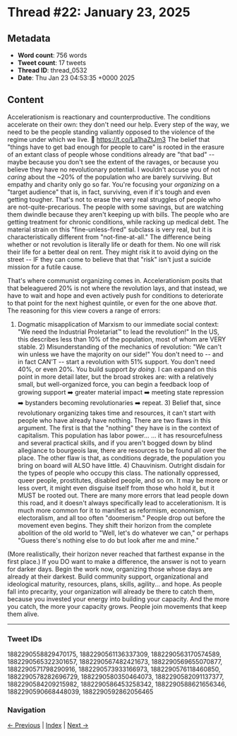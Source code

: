 # Thread #22: January 23, 2025

## Metadata
- **Word count**: 756 words
- **Tweet count**: 17 tweets
- **Thread ID**: thread_0532
- **Date**: Thu Jan 23 04:53:35 +0000 2025

## Content

Accelerationism is reactionary and counterproductive. The conditions accelerate on their own: they don't need our help. Every step of the way, we need to be the people standing valiantly opposed to the violence of the regime under which we live. 🧵 https://t.co/La1haZtJm3 The belief that "things have to get bad enough for people to care" is rooted in the erasure of an extant class of people whose conditions already are "that bad" -- maybe because you don't see the extent of the ravages, or because you believe they have no revolutionary potential. I wouldn't accuse you of not *caring* about the ~20% of the population who are barely surviving. But empathy and charity only go so far. You're focusing your *organizing* on a "target audience" that is, in fact, surviving, even if it's tough and even getting tougher. That's not to erase the very real struggles of people who are not-quite-precarious. The people with some savings, but are watching them dwindle because they aren't keeping up with bills. The people who are getting treatment for chronic conditions, while racking up medical debt. The material strain on this "fine-unless-fired" subclass is very real, but it is characteristically different from "not-fine-at-all." The difference being whether or not revolution is literally life or death for them. No one will risk their life for a better deal on rent. They might risk it to avoid dying on the street -- IF they can come to believe that that "risk" isn't just a suicide mission for a futile cause.

That's where communist organizing comes in. Accelerationism posits that that beleaguered 20% is not where the revolution lays, and that instead, we have to wait and hope and even actively push for conditions to deteriorate to that point for the next highest quintile, or even for the one above *that*. The reasoning for this view covers a range of errors:

1) Dogmatic misapplication of Marxism to our immediate social context: "We need the Industrial Proletariat™️ to lead the revolution!"
In the US, this describes less than 10% of the population, most of whom are VERY stable. 2) Misunderstanding of the mechanics of revolution: "We can't win unless we have the majority on our side!"
You don't need to -- and in fact CAN'T -- start a revolution with 51% support. You don't need 40%, or even 20%. You build support *by doing.* I can expand on this point in more detail later, but the broad strokes are: with a relatively small, but well-organized force, you can begin a feedback loop of growing support ➡️ greater material impact ➡️ meeting state repression ➡️ bystanders becoming revolutionaries ➡️ repeat. 3) Belief that, since revolutionary organizing takes time and resources, it can't start with people who have already have nothing.
There are two flaws in this argument. The first is that the "nothing" they have is in the context of capitalism. This population has labor power... ... it has resourcefulness and several practical skills, and if you aren't bogged down by blind allegiance to bourgeois law, there are resources to be found all over the place.
The other flaw is that, as conditions degrade, the population you bring on board will ALSO have little. 4) Chauvinism. Outright disdain for the types of people who occupy this class. The nationally oppressed, queer people, prostitutes, disabled people, and so on. It may be more or less overt, it might even disguise itself from those who hold it, but it MUST be rooted out. There are many more errors that lead people down this road, and it doesn't always specifically lead to accelerationism. It is much more common for it to manifest as reformism, economism, electoralism, and all too often "doomerism." People drop out before the movement even begins. They shift their horizon from the complete abolition of the old world to "Well, let's do whatever we can," or perhaps "Guess there's nothing else to do but look after me and mine."

(More realistically, their horizon never reached that farthest expanse in the first place.) If you DO want to make a difference, the answer is not to yearn for darker days. Begin the work now, organizing those whose days are already at their darkest. Build community support, organizational and ideological maturity, resources, plans, skills, agility... and hope. As people fall into precarity, your organization will already be there to catch them, because you invested your energy into building your capacity. And the more you catch, the more your capacity grows. People join movements that keep them alive.

---

### Tweet IDs
1882290558829470175, 1882290561136337309, 1882290563170574589, 1882290565322301657, 1882290567482421673, 1882290569655070877, 1882290571798290916, 1882290573933166973, 1882290576118460850, 1882290578282696729, 1882290580350464073, 1882290582091137377, 1882290584209215982, 1882290586453258342, 1882290588621656346, 1882290590668448039, 1882290592862056465

### Navigation
[← Previous](#021) | [Index](index.md) | [Next →](#023)
